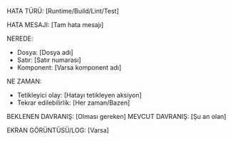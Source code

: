 HATA TÜRÜ: [Runtime/Build/Lint/Test]

HATA MESAJI: [Tam hata mesajı]

NEREDE:
- Dosya: [Dosya adı]
- Satır: [Satır numarası]
- Komponent: [Varsa komponent adı]

NE ZAMAN:
- Tetikleyici olay: [Hatayı tetikleyen aksiyon]
- Tekrar edilebilirlik: [Her zaman/Bazen]

BEKLENEN DAVRANIŞ: [Olması gereken]
MEVCUT DAVRANIŞ: [Şu an olan]

EKRAN GÖRÜNTÜSÜ/LOG: [Varsa]